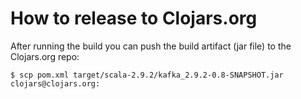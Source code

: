# How to release to Clojars.org

After running the build you can push the build artifact (jar file) to the Clojars.org repo:

    $ scp pom.xml target/scala-2.9.2/kafka_2.9.2-0.8-SNAPSHOT.jar clojars@clojars.org:
